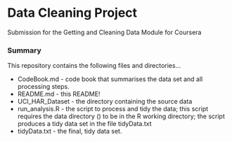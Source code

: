 # Data Cleaning Project
Submission for the Getting and Cleaning Data Module for Coursera

### Summary
This repository contains the following files and directories...

* CodeBook.md - code book that summarises the data set and all processing steps.
* README.md - this README!
* UCI_HAR_Dataset - the directory containing the source data
* run_analysis.R - the script to process and tidy the data; this script requires the data directory () to be in the R working directory; the script produces a tidy data set in the file tidyData.txt
* tidyData.txt - the final, tidy data set.
